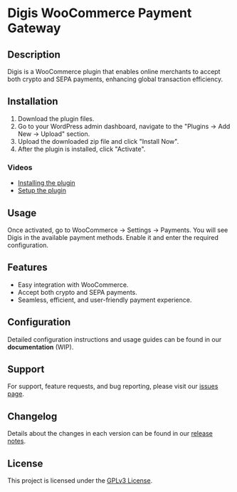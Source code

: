 # Digis WooCommerce Payment Gateway

## Description
Digis is a WooCommerce plugin that enables online merchants to accept both crypto and SEPA payments, enhancing global transaction efficiency.

## Installation
1. Download the plugin files.
2. Go to your WordPress admin dashboard, navigate to the "Plugins -> Add New -> Upload" section.
3. Upload the downloaded zip file and click "Install Now".
4. After the plugin is installed, click "Activate".

### Videos

* [Installing the plugin](https://vimeo.com/833567330/43c61341e8)
* [Setup the plugin](https://vimeo.com/833568545/07e2a29f1b)

## Usage
Once activated, go to WooCommerce -> Settings -> Payments. You will see Digis in the available payment methods. Enable it and enter the required configuration.

## Features
- Easy integration with WooCommerce.
- Accept both crypto and SEPA payments.
- Seamless, efficient, and user-friendly payment experience.

## Configuration
Detailed configuration instructions and usage guides can be found in our **documentation** (WIP).

## Support
For support, feature requests, and bug reporting, please visit our [issues page](https://github.com/digis-payment/digis-woocommerce-plugin/issues).

## Changelog
Details about the changes in each version can be found in our [release notes](https://github.com/digis-payment/digis-woocommerce-plugin/releases).

## License
This project is licensed under the [GPLv3 License](LICENSE).
